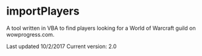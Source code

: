 # importPlayers
A tool written in VBA to find players looking for a World of Warcraft guild on wowprogress.com.

Last updated 10/2/2017
Current version:  2.0
